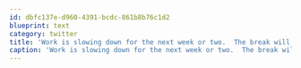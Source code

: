 ```yaml
---
id: dbfc137e-d960-4391-bcdc-861b8b76c1d2
blueprint: text
category: twitter
title: 'Work is slowing down for the next week or two.  The break will be really nice.'
caption: 'Work is slowing down for the next week or two.  The break will be really nice.'
---
```

